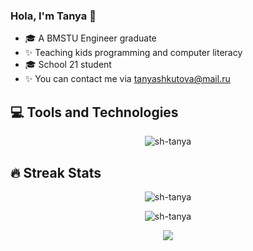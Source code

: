 ### Hola, I'm Tanya 👋
- 🎓 A BMSTU Engineer graduate
- ✨ Teaching kids programming and computer literacy
- 🎓 School 21 student
- ✨ You can contact me via tanyashkutova@mail.ru

## 💻 Tools and Technologies
<p align="center"><img src="https://github-readme-stats.vercel.app/api/top-langs/?username=sh-tanya&layout=compact&theme=onedark&hide_border=true&hide=objective-c&langs_count=7" alt="sh-tanya" /></p>

## 🔥 Streak Stats
<p align="center"><img src="https://github-readme-streak-stats.herokuapp.com?user=sh-tanya&theme=onedark&hide_border=true&date_format=j%20M%5B%20Y%5D&ring=ffdcac&fire=FF4E15" alt="sh-tanya" /></p>

<p align="center"><img src="https://activity-graph.herokuapp.com/graph?username=sh-tanya&theme=onedark&line=ffdcac&point=FF4E15&custom_title=Recent+activity" alt="sh-tanya" /></p>

<p align="center">
  <img src="https://komarev.com/ghpvc/?username=sh-tanya&style=for-the-badge&color=6f5163">
</p>
